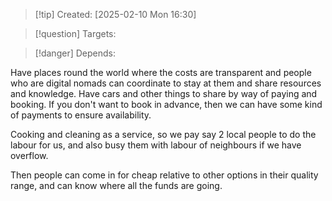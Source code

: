 
>[!tip] Created: [2025-02-10 Mon 16:30]

>[!question] Targets: 

>[!danger] Depends: 

Have places round the world where the costs are transparent and people who are digital nomads can coordinate to stay at them and share resources and knowledge.  Have cars and other things to share by way of paying and booking.  If you don't want to book in advance, then we can have some kind of payments to ensure availability.

Cooking and cleaning as a service, so we pay say 2 local people to do the labour for us, and also busy them with labour of neighbours if we have overflow.  

Then people can come in for cheap relative to other options in their quality range, and can know where all the funds are going.